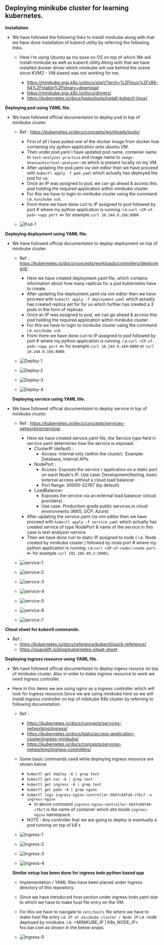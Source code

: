 ## Deploying minikube cluster for learning kubernetes.

**Installation**

- We have followed the following links to install minikube along with that we have done installation of kubectl utility by referring the following links.
    - Here I'm using Ubuntu as my base on OS on top of which We will install minikube as well as kubectl utility.Along with that we have installed docker driver which minikube will use behind the scene since KVM2 - VM-based was not working for me.

        - https://minikube.sigs.k8s.io/docs/start/?arch=%2Flinux%2Fx86-64%2Fstable%2Fbinary+download
        - https://minikube.sigs.k8s.io/docs/drivers/
        - https://kubernetes.io/docs/tasks/tools/install-kubectl-linux/ 

**Deploying pod using YAML file.**

- We have followed official documentaion to deploy pod in top of minikube cluster.
    - Ref : https://kubernetes.io/docs/concepts/workloads/pods/ 

        - First of all I have pulled one of the docker image from docker hub containing my python application onto ubuntu VM.
        - Then under pod.yaml I have updated pod name, container name to `text-analyzer-practice` and image name to `image: khannashiv/text-analyzer:46` which is present locally on my VM.
        - After updating the pod.yaml via vim editor then we have proceed with `kubectl apply -f pod.yaml` which actually has deployed the pod for us.
        - Once an IP was assigned to pod, we can go ahead & access this pod holding the required application within minikube cluster.
        - For this we have to login to minikube cluster using the command i.e. `minikube ssh`. 
        - From there we have done curl to IP assigned to pod followed by port # where my python application is running. i.e.`curl <IP-of-pod>:<app port #>` for example  `curl 10.244.0.166:8000`

    - ![](images/Pod-1.PNG "Pod-1")

**Deploying deployment using YAML file.**

- We have followed official documentaion to deploy deployment on top of minikube cluster.
    - Ref : https://kubernetes.io/docs/concepts/workloads/controllers/deployment/ 

        - Here we have created deployment.yaml file, which contains information about how many replicas for a pod kubernetes have to create.
        - After updating the deployment.yaml via vim editor then we have proceed with `kubectl apply -f deployment.yaml` which actually has created replica set for for us which further has created a 3 pods in the form of replicas.
        - Once an IP was assigned to pod, we can go ahead & access this pod holding the required application within minikube cluster.
        - For this we have to login to minikube cluster using the command i.e. `minikube ssh`.
        - From there we have done curl to IP assigned to pod followed by port # where my python application is running. i.e.`curl <IP-of-pod>:<app port #>` for example  `curl 10.244.0.169:8000` or  `curl 10.244.0.166:8000`.

    - ![](images/Deploy-1.PNG "Deploy-1")
    - ![](images/Deploy-2.PNG "Deploy-2")
    - ![](images/Deploy-3.PNG "Deploy-3")
    - ![](images/Deploy-4.PNG "Deploy-4")

  **Deploying service using YAML file.**

- We have followed official documentaion to deploy service in top of minikube cluster.
    - Ref : https://kubernetes.io/docs/concepts/services-networking/service/

        - Here we have created service.yaml file, the Service type field in service.yaml determines how the service is exposed.
            - ClusterIP (default) : 
                - Access: Internal only (within the cluster). Example: Database, internal APIs
            - NodePort : 
                - Access: Exposes the service / application on a static port on each Node's IP. Use case: Development/testing, basic external access without a cloud load balancer .
                - Port Range: 30000–32767 (by default)
            - LoadBalancer: 
                - Exposes the service via an external load balancer (cloud providers)
                - Use case: Production-grade public services in cloud environments (AWS, GCP, Azure)
        - After updating the service.yaml via vim editor then we have proceed with `kubectl apply -f service.yaml` which actually has created service of type NodePort & name of the service in this case is text-analyzer-service
        - Then we have done curl to static IP assigned to node ( i.e. Node created by minikube cluster ) followed by node port # where my python application is running. i.e.`curl <IP-of-node>:<node-port-#>` for example  `curl 192.168.49.2:30001`.
    

    - ![](images/Service-1.PNG "service-1")
    - ![](images/Service-2.PNG "service-2")
    - ![](images/Service-3.PNG "service-3")
    - ![](images/Service-4.PNG "service-4")
    - ![](images/Service-5.PNG "service-5")
    - ![](images/Service-6.PNG "service-6")
    - ![](images/Service-7.PNG "service-7")


**Cheat sheet for kubectl commands.**
  - Ref : 
    - https://kubernetes.io/docs/reference/kubectl/quick-reference/
    - https://spacelift.io/blog/kubernetes-cheat-sheet


**Deploying ingress resource using YAML file.**

- We have followed official documentaion to deploy ingess rsource on top of minikube cluster. Also in order to make ingress resource to work we need ingress controller.
- Here in this demo we are using nginx as a ingress controller which will look for ingress resource.Since we are using minikube here so we will install ingress controller on top of mikikube K8s cluster by referring to following documetation.
    - Ref : 
        - https://kubernetes.io/docs/concepts/services-networking/ingress/
        - https://kubernetes.io/docs/tasks/access-application-cluster/ingress-minikube/
        - https://kubernetes.io/docs/concepts/services-networking/ingress-controllers/
    - Some basic commands used while deploying ingress resource are shown below.
        - `kubectl get deploy -A | grep text`
        - `kubectl get svc -A | grep text`
        - `kubectl get ingress -A | grep text`
        - `kubectl get pods -A | grep nginx`
        - `kubectl logs ingress-nginx-controller-56d7c84fd4-cfbc7 -n ingress-nginx`
            - In above command `ingress-nginx-controller-56d7c84fd4-cfbc7` is the name of container which sits inside `ingress-nginx` namespace.
        - NOTE : Any controller that we are going to deploy is eventually a pod running on top of k8's


    - ![](images/Ingress-1.PNG "Ingress-1")
    - ![](images/Ingress-2.PNG "Ingress-2")
    - ![](images/Ingress-3.PNG "Ingress-3")
    - ![](images/Ingress-4.PNG "Ingress-4")

    **Similar setup has been done for ingress todo python based app**
    - Implementation / YAML files have been placed under ingress directory of this repository.
    - Since we have introduced host section under ingress-todo.yaml due to which we have to make host file entry on the VM.
    - For this we have to navigate to `/etc/hosts` file where we have to make host file entry i.e. `IP of minikube cluster / Node IP` i.e. node deployed by minikube. i.e. <MINIKUBE_IP | K8s_NODE_IP> foo.bar.com as shown in the below snaps.

     - ![](images/ingress-5.PNG "Ingress-5")